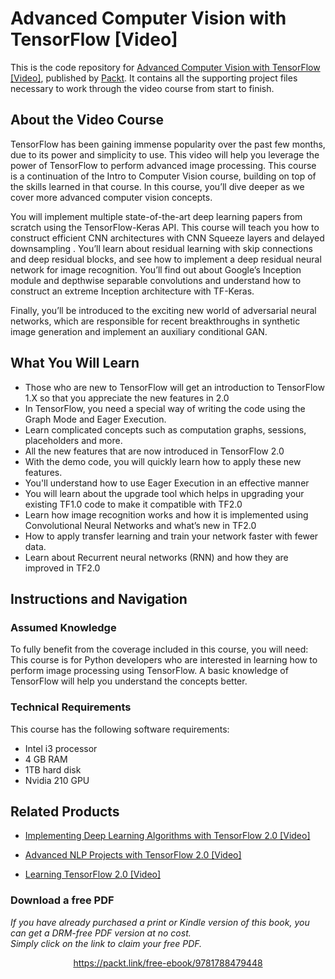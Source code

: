 # Advanced Computer Vision with TensorFlow [Video]
This is the code repository for [Advanced Computer Vision with TensorFlow [Video]](https://www.packtpub.com/big-data-and-business-intelligence/learning-tensorflow-20-video?utm_source=github&utm_medium=repository&utm_campaign=9781789951370), published by [Packt](https://www.packtpub.com/?utm_source=github). It contains all the supporting project files necessary to work through the video course from start to finish.
## About the Video Course
TensorFlow has been gaining immense popularity over the past few months, due to its power and simplicity to use. This video will help you leverage the power of TensorFlow to perform advanced image processing. This course is a continuation of the Intro to Computer Vision course, building on top of the skills learned in that course. In this course, you’ll dive deeper as we cover more advanced computer vision concepts. 

You will implement multiple state-of-the-art deep learning papers from scratch using the TensorFlow-Keras API. This course will teach you how to construct efficient CNN architectures with CNN Squeeze layers and delayed downsampling . You’ll learn about residual learning with skip connections and deep residual blocks, and see how to implement a deep residual neural network for image recognition. You’ll find out about Google’s Inception module and depthwise separable convolutions and understand how to construct an extreme Inception architecture with TF-Keras.

Finally, you’ll be introduced to the exciting new world of adversarial neural networks, which are responsible for recent breakthroughs in synthetic image generation and implement an auxiliary conditional GAN.

<H2>What You Will Learn</H2>
<DIV class=book-info-will-learn-text>
<UL>
<LI>Those who are new to TensorFlow will get an introduction to TensorFlow 1.X so that you appreciate the new features in 2.0 
<LI>In TensorFlow, you need a special way of writing the code using the Graph Mode and Eager Execution. 
<LI>Learn complicated concepts such as computation graphs, sessions, placeholders and more. 
<LI>All the new features that are now introduced in TensorFlow 2.0 
<LI>With the demo code, you will quickly learn how to apply these new features. 
<LI>You'll understand how to use Eager Execution in an effective manner 
<LI>You will learn about the upgrade tool which helps in upgrading your existing TF1.0 code to make it compatible with TF2.0 
<LI>Learn how image recognition works and how it is implemented using Convolutional Neural Networks and what’s new in TF2.0 
<LI>How to apply transfer learning and train your network faster with fewer data. 
<LI>Learn about Recurrent neural networks (RNN) and how they are improved in TF2.0 </LI></UL></DIV>

## Instructions and Navigation
### Assumed Knowledge
To fully benefit from the coverage included in this course, you will need:<br/>
This course is for Python developers who are interested in learning how to perform image processing using TensorFlow. A basic knowledge of TensorFlow will help you understand the concepts better.
### Technical Requirements
This course has the following software requirements:<br/>
- Intel i3 processor
- 4 GB RAM
- 1TB hard disk
- Nvidia 210 GPU

## Related Products
* [Implementing Deep Learning Algorithms with TensorFlow 2.0 [Video]](https://www.packtpub.com/big-data-and-business-intelligence/learning-tensorflow-20-video?utm_source=github&utm_medium=repository&utm_campaign=9781789951370)

* [Advanced NLP Projects with TensorFlow 2.0 [Video]](https://www.packtpub.com/big-data-and-business-intelligence/learning-tensorflow-20-video?utm_source=github&utm_medium=repository&utm_campaign=9781789951370)

* [Learning TensorFlow 2.0 [Video]](https://www.packtpub.com/big-data-and-business-intelligence/learning-tensorflow-20-video?utm_source=github&utm_medium=repository&utm_campaign=9781789951370)

### Download a free PDF

 <i>If you have already purchased a print or Kindle version of this book, you can get a DRM-free PDF version at no cost.<br>Simply click on the link to claim your free PDF.</i>
<p align="center"> <a href="https://packt.link/free-ebook/9781788479448">https://packt.link/free-ebook/9781788479448 </a> </p>